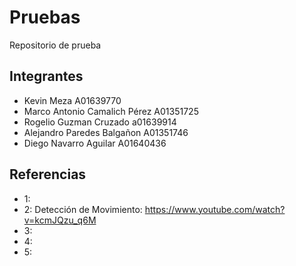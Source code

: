 # Pruebas
Repositorio de prueba
## Integrantes
- Kevin Meza A01639770
- Marco Antonio Camalich Pérez A01351725
- Rogelio Guzman Cruzado a01639914
- Alejandro Paredes Balgañon A01351746
- Diego Navarro Aguilar A01640436
## Referencias
- 1: 
- 2: Detección de Movimiento: https://www.youtube.com/watch?v=kcmJQzu_q6M
- 3:
- 4:
- 5: 
